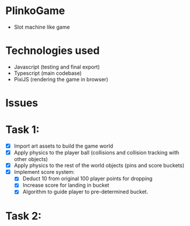 # PlinkoGame
- Slot machine like game

# Technologies used
- Javascript (testing and final export)
- Typescript (main codebase)
- PixiJS (rendering the game in browser)

# Issues
# Task 1:
- [x] Import art assets to build the game world
- [x] Apply physics to the player ball (collisions and collision tracking with other objects)
- [x] Apply physics to the rest of the world objects (pins and score buckets)
- [x] Implement score system:
    - [x] Deduct 10 from original 100 player points for dropping
    - [x] Increase score for landing in bucket
    - [x] Algorithm to guide player to pre-determined bucket.
 
# Task 2:
